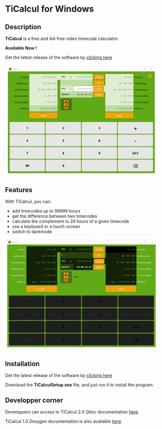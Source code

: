 # TiCalcul for Windows

## Description

**TiCalcul** is a free and Ad-free video timecode calculator.

**Available Now !**

Get the latest release of the software by [clicking here](https://github.com/Sphinkie/TiCalcul/releases/latest/download/TiCalculSetup.exe)

![Screenshot](./images/screenshot.png)

## Features

With TiCalcul, you can:

* add timecodes up to 99999 hours
* get the difference between two timecodes
* calculate the complement to 24 hours of a given timecode
* use a keyboard or a touch-screen
* switch to darkmode

![Screenshot](./images/DarkMode.png)

## Installation

Get the latest release of the software by [clicking here](https://github.com/Sphinkie/TiCalcul/releases/latest/download/TiCalculSetup.exe)

Download the **TiCalculSetup.exe** file, and just run it to install the program.

## Developper corner

Developpers can access to TiCalcul 2.0 *Qdoc* documentation [here](https://sphinkie.github.io/TiCalcul/qdoc/html/ticalcul-module.html).

TiCalcul 1.0 *Doxygen* documentation is also available [here](https://sphinkie.github.io/TiCalcul/doxygen/html/index.html).


